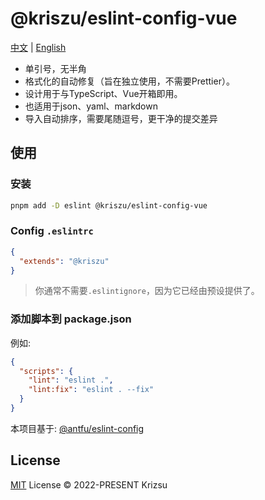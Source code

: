 # @kriszu/eslint-config-vue


[中文](README_ZH.md) | [English](README.md)


- 单引号，无半角
- 格式化的自动修复（旨在独立使用，不需要Prettier）。
- 设计用于与TypeScript、Vue开箱即用。
- 也适用于json、yaml、markdown
- 导入自动排序，需要尾随逗号，更干净的提交差异

## 使用

### 安装

```bash
pnpm add -D eslint @kriszu/eslint-config-vue
```

### Config `.eslintrc`

```json
{
  "extends": "@kriszu"
}
```

> 你通常不需要`.eslintignore`，因为它已经由预设提供了。

### 添加脚本到 package.json

例如:

```json
{
  "scripts": {
    "lint": "eslint .",
    "lint:fix": "eslint . --fix"
  }
}
```

本项目基于: [@antfu/eslint-config](https://github.com/antfu/eslint-config)

## License

[MIT](LICENSE) License © 2022-PRESENT Krizsu
